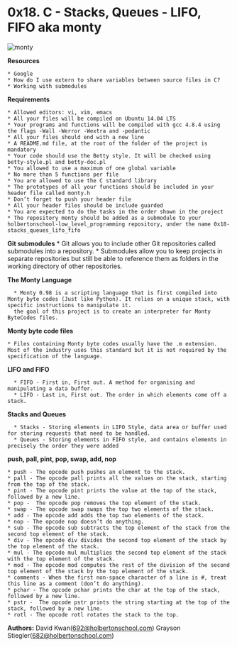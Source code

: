 # **0x18. C - Stacks, Queues - LIFO, FIFO aka monty**

![monty](https://pbs.twimg.com/media/CFYYWy6UEAE9Ow-.png)

**Resources**

	* Google
	* How do I use extern to share variables between source files in C?
	* Working with submodules

**Requirements**

    * Allowed editors: vi, vim, emacs
    * All your files will be compiled on Ubuntu 14.04 LTS
    * Your programs and functions will be compiled with gcc 4.8.4 using the flags -Wall -Werror -Wextra and -pedantic
    * All your files should end with a new line
    * A README.md file, at the root of the folder of the project is mandatory
    * Your code should use the Betty style. It will be checked using betty-style.pl and betty-doc.pl
    * You allowed to use a maximum of one global variable
    * No more than 5 functions per file
    * You are allowed to use the C standard library
    * The prototypes of all your functions should be included in your header file called monty.h
    * Don’t forget to push your header file
    * All your header files should be include guarded
    * You are expected to do the tasks in the order shown in the project
    * The repository monty should be added as a submodule to your holbertonschool-low_level_programming repository, under the name 0x18-stacks_queues_lifo_fifo

**Git submodules**
      * Git allows you to include other Git repositories called submodules into a repository. 
      * Submodules allow you to keep projects in separate repositories but still be able to reference them as folders in the working directory of other repositories.

**The Monty Language**

      * Monty 0.98 is a scripting language that is first compiled into Monty byte codes (Just like Python). It relies on a unique stack, with specific instructions to manipulate it. 
      the goal of this project is to create an interpreter for Monty ByteCodes files.

**Monty byte code files**

	* Files containing Monty byte codes usually have the .m extension. Most of the industry uses this standard but it is not required by the specification of the language.

**LIFO and FIFO**

      * FIFO - First in, First out. A method for organising and manipulating a data buffer.
      * LIFO - Last in, First out. The order in which elements come off a stack.

**Stacks and Queues**

      * Stacks - Storing elements in LIFO Style, data area or buffer used for storing requests that need to be handled.
      * Queues - Storing elements in FIFO style, and contains elements in precisely the order they were added

**push, pall, pint, pop, swap, add, nop**

	* push - The opcode push pushes an element to the stack.
	* pall - The opcode pall prints all the values on the stack, starting from the top of the stack.
	* pint - The opcode pint prints the value at the top of the stack, followed by a new line.
	* pop -  The opcode pop removes the top element of the stack.
	* swap - The opcode swap swaps the top two elements of the stack.
	* add - The opcode add adds the top two elements of the stack.
	* nop - The opcode nop doesn’t do anything.
	* sub - The opcode sub subtracts the top element of the stack from the second top element of the stack.
	* div - The opcode div divides the second top element of the stack by the top element of the stack.
	* mul - The opcode mul multiplies the second top element of the stack with the top element of the stack.
	* mod - The opcode mod computes the rest of the division of the second top element of the stack by the top element of the stack.
	* comments - When the first non-space character of a line is #, treat this line as a comment (don’t do anything).
	* pchar - The opcode pchar prints the char at the top of the stack, followed by a new line.
	* pstr -  The opcode pstr prints the string starting at the top of the stack, followed by a new line.
	* rotl - The opcode rotl rotates the stack to the top.


**Authors:**
David Kwan(692@holbertonschool.com)
Grayson Stiegler(682@holbertonschool.com)